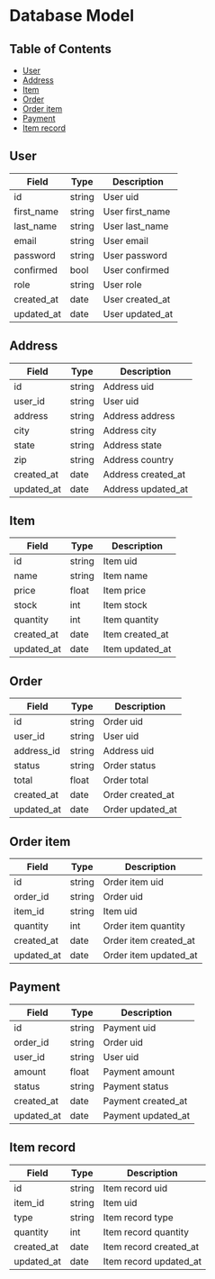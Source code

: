# Database Model

## Table of Contents

- [User](#user)
- [Address](#address)
- [Item](#item)
- [Order](#order)
- [Order item](#order-item)
- [Payment](#payment)
- [Item record](#item-record)

## User

| Field      | Type   | Description     |
|------------|--------|-----------------|
| id         | string | User uid        |
| first_name | string | User first_name |
| last_name  | string | User last_name  |
| email      | string | User email      |
| password   | string | User password   |
| confirmed  | bool   | User confirmed  |
| role       | string | User role       |
| created_at | date   | User created_at |
| updated_at | date   | User updated_at |

## Address

| Field      | Type   | Description        |
|------------|--------|--------------------|
| id         | string | Address uid        |
| user_id    | string | User uid           |
| address    | string | Address address    |
| city       | string | Address city       |
| state      | string | Address state      |
| zip        | string | Address country    |
| created_at | date   | Address created_at |
| updated_at | date   | Address updated_at |

## Item

| Field      | Type   | Description     |
|------------|--------|-----------------|
| id         | string | Item uid        |
| name       | string | Item name       |
| price      | float  | Item price      |
| stock      | int    | Item stock      |
| quantity   | int    | Item quantity   |
| created_at | date   | Item created_at |
| updated_at | date   | Item updated_at |

## Order

| Field      | Type   | Description      |
|------------|--------|------------------|
| id         | string | Order uid        |
| user_id    | string | User uid         |
| address_id | string | Address uid      |
| status     | string | Order status     |
| total      | float  | Order total      |
| created_at | date   | Order created_at |
| updated_at | date   | Order updated_at |

## Order item

| Field      | Type   | Description           |
|------------|--------|-----------------------|
| id         | string | Order item uid        |
| order_id   | string | Order uid             |
| item_id    | string | Item uid              |
| quantity   | int    | Order item quantity   |
| created_at | date   | Order item created_at |
| updated_at | date   | Order item updated_at |

## Payment

| Field      | Type   | Description        |
|------------|--------|--------------------|
| id         | string | Payment uid        |
| order_id   | string | Order uid          |
| user_id    | string | User uid           |
| amount     | float  | Payment amount     |
| status     | string | Payment status     |
| created_at | date   | Payment created_at |
| updated_at | date   | Payment updated_at |

## Item record

| Field      | Type   | Description            |
|------------|--------|------------------------|
| id         | string | Item record uid        |
| item_id    | string | Item uid               |
| type       | string | Item record type       |
| quantity   | int    | Item record quantity   |
| created_at | date   | Item record created_at |
| updated_at | date   | Item record updated_at |

